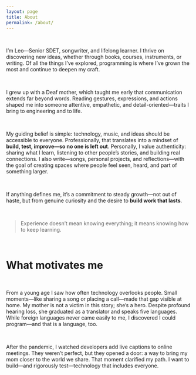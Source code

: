 ```yaml
---
layout: page
title: About
permalink: /about/
---
```


<br>

I’m Leo—Senior SDET, songwriter, and lifelong learner. I thrive on discovering new ideas, whether through books, courses, instruments, or writing. Of all the things I’ve explored, programming is where I’ve grown the most and continue to deepen my craft.

<br>

I grew up with a Deaf mother, which taught me early that communication extends far beyond words. Reading gestures, expressions, and actions shaped me into someone attentive, empathetic, and detail-oriented—traits I bring to engineering and to life.

<br>

My guiding belief is simple: technology, music, and ideas should be accessible to everyone. Professionally, that translates into a mindset of **build, test, improve—so no one is left out**. Personally, I value authenticity: sharing what I learn, listening to other people’s stories, and building real connections. I also write—songs, personal projects, and reflections—with the goal of creating spaces where people feel seen, heard, and part of something larger.

<br>

If anything defines me, it’s a commitment to steady growth—not out of haste, but from genuine curiosity and the desire to **build work that lasts**.

<br>

> Experience doesn’t mean knowing everything; it means knowing how to keep learning.

<br>

# What motivates me

<br>

From a young age I saw how often technology overlooks people. Small moments—like sharing a song or placing a call—made that gap visible at home. My mother is not a victim in this story; she’s a hero. Despite profound hearing loss, she graduated as a translator and speaks five languages. While foreign languages never came easily to me, I discovered I could program—and that is a language, too.

<br>

After the pandemic, I watched developers add live captions to online meetings. They weren’t perfect, but they opened a door: a way to bring my mom closer to the world we share. That moment clarified my path. I want to build—and rigorously test—technology that includes everyone.

<br>